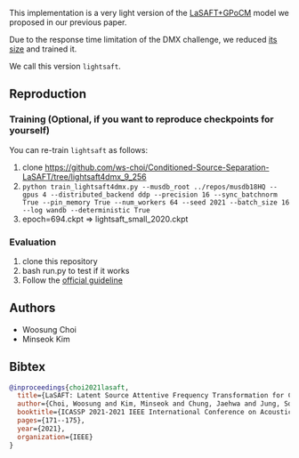 This implementation is a very light version of the [LaSAFT+GPoCM](https://github.com/ws-choi/Conditioned-Source-Separation-LaSAFT) model we proposed in our previous paper.

Due to the response time limitation of the DMX challenge, we reduced [its size](https://github.com/ws-choi/music-demixing-challenge-starter-kit/blob/15127603f909a738dc745cdf82dbe5f3d26e6058/lasaft/pretrained/load_pretrained_nets.py#L61) and trained it.

We call this version ```lightsaft```.


## Reproduction

### Training (Optional, if you want to reproduce checkpoints for yourself)

You can re-train ```lightsaft``` as follows:

1. clone https://github.com/ws-choi/Conditioned-Source-Separation-LaSAFT/tree/lightsaft4dmx_9_256
2. ```python train_lightsaft4dmx.py --musdb_root ../repos/musdb18HQ --gpus 4 --distributed_backend ddp --precision 16 --sync_batchnorm True --pin_memory True --num_workers 64 --seed 2021 --batch_size 16 --log wandb --deterministic True```
3. epoch=694.ckpt => lightsaft_small_2020.ckpt

### Evaluation
1. clone this repository
2. bash run.py to test if it works
3. Follow the [official guideline](https://github.com/AIcrowd/music-demixing-challenge-starter-kit/blob/master/docs/SUBMISSION.md)

## Authors

- Woosung Choi
- Minseok Kim

## Bibtex

```bibtex
@inproceedings{choi2021lasaft,
  title={LaSAFT: Latent Source Attentive Frequency Transformation for Conditioned Source Separation},
  author={Choi, Woosung and Kim, Minseok and Chung, Jaehwa and Jung, Soonyoung},
  booktitle={ICASSP 2021-2021 IEEE International Conference on Acoustics, Speech and Signal Processing (ICASSP)},
  pages={171--175},
  year={2021},
  organization={IEEE}
}
```
